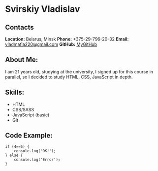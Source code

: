 # Svirskiy Vladislav

## Contacts

**Location:** Belarus, Minsk
**Phone:** +375-29-796-20-32
**Email:** vladmafia220@gmail.com
**GitHub:** [MyGitHub](https://github.com/vladprogrim)

## About Me:

I am 21 years old, studying at the university, I signed up for this course in parallel, so I decided to study HTML, CSS, JavaScript in depth.

## Skills:

* HTML
* CSS/SASS
* JavaScript (basic)
* Git

## Code Example:

```
if (4==5) {
    console.log('OK!');
} else {
    console.log('Error');
}
```